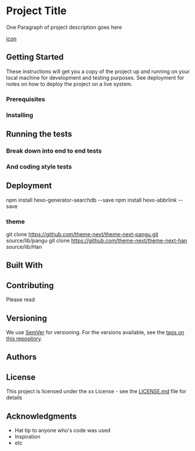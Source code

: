 # Project Title

One Paragraph of project description goes here

[icon](http://shields.io/)
## Getting Started

These instructions will get you a copy of the project up and running on your local machine for development and testing purposes. See deployment for notes on how to deploy the project on a live system.

### Prerequisites

### Installing

## Running the tests

### Break down into end to end tests

### And coding style tests

## Deployment
npm install hexo-generator-searchdb --save
npm install hexo-abbrlink --save

### theme
git clone https://github.com/theme-next/theme-next-pangu.git source/lib/pangu
git clone https://github.com/theme-next/theme-next-han source/lib/Han

## Built With

## Contributing

Please read 

## Versioning

We use [SemVer](http://semver.org/) for versioning. For the versions available, see the [tags on this repository](https://github.com/your/project/tags). 

## Authors

## License

This project is licensed under the xx License - see the [LICENSE.md](LICENSE.md) file for details

## Acknowledgments

* Hat tip to anyone who's code was used
* Inspiration
* etc

